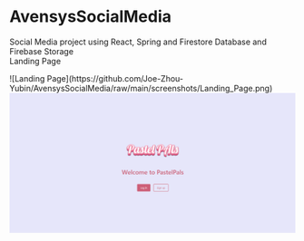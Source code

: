 # AvensysSocialMedia
Social Media project using React, Spring and Firestore Database and Firebase Storage
<br>
Landing Page
<div>
![Landing Page](https://github.com/Joe-Zhou-Yubin/AvensysSocialMedia/raw/main/screenshots/Landing_Page.png)
  <img src="https://github.com/Joe-Zhou-Yubin/AvensysSocialMedia/raw/main/screenshots/Landing_Page.png" alt="Landing Page Screenshot">
</div>
